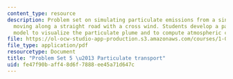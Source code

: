 ```yaml
---
content_type: resource
description: Problem set on simulating particulate emissions from a single vehicle
  moving along a straight road with a cross wind. Students develop a particle tracking
  model to visualize the particulate plume and to compute atmospheric concentrations.
file: https://ol-ocw-studio-app-production.s3.amazonaws.com/courses/1-020-ecology-ii-engineering-for-sustainability-spring-2008/fe47f90baff48d6f7888ee45a71d647c_assn5.pdf
file_type: application/pdf
resourcetype: Document
title: "Problem Set 5 \u2013 Particulate transport"
uid: fe47f90b-aff4-8d6f-7888-ee45a71d647c
---
```


